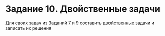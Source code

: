 # Задание 10. Двойственные задачи

Для своих задач из Заданий [7](../task%207%20(Graphic%20method)/) и [9](../task%209%20(Simplex%20method)/) составить [двойственные задачи](DualProblems.pdf) и записать их решения